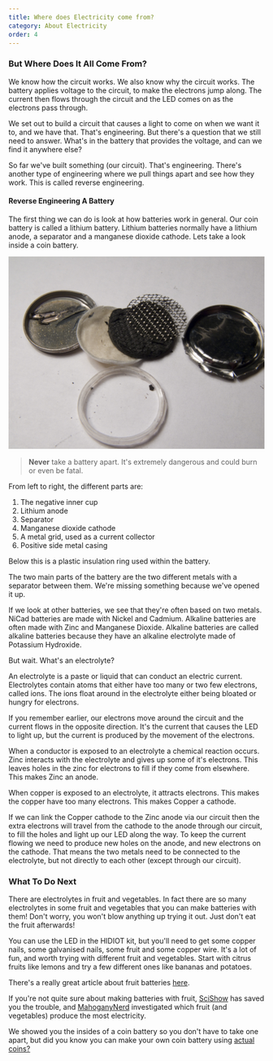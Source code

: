 ```yaml
---
title: Where does Electricity come from? 
category: About Electricity
order: 4
---
```


### But Where Does It All Come From?

We know how the circuit works. We also know why the circuit works. The battery applies voltage to the circuit, to make the electrons jump along. The current then flows through the circuit and the LED comes on as the electrons pass through.

We set out to build a circuit that causes a light to come on when we want it to, and we have that. That's engineering. But there's a question that we still need to answer. What's in the battery that provides the voltage, and can we find it anywhere else?

So far we've built something (our circuit). That's engineering. There's another type of engineering where we pull things apart and see how they work. This is called reverse engineering.

#### Reverse Engineering A Battery
The first thing we can do is look at how batteries work in general. Our coin battery is called a lithium battery. Lithium batteries normally have a lithium anode, a separator and a manganese dioxide cathode. Lets take a look inside a coin battery.

![Disassembled CR2032 battery](/images/CR2032_disassembled.jpg)

> **Never** take a battery apart. It's extremely dangerous and could burn or even be fatal.

From left to right, the different parts are:

1. The negative inner cup
2. Lithium anode
3. Separator
4. Manganese dioxide cathode
5. A metal grid, used as a current collector
6. Positive side metal casing

Below this is a plastic insulation ring used within the battery.

The two main parts of the battery are the two different metals with a separator between them. We're missing something because we've opened it up.

If we look at other batteries, we see that they're often based on two metals. NiCad batteries are made with Nickel and Cadmium. Alkaline batteries are often made with Zinc and Manganese Dioxide. Alkaline batteries are called alkaline batteries because they have an alkaline electrolyte made of Potassium Hydroxide.

But wait. What's an electrolyte?

An electrolyte is a paste or liquid that can conduct an electric current. Electrolytes contain atoms that either have too many or two few electrons, called ions. The ions float around in the electrolyte either being bloated or hungry for electrons.

If you remember earlier, our electrons move around the circuit and the current flows in the opposite direction. It's the current that causes the LED to light up, but the current is produced by the movement of the electrons.

When a conductor is exposed to an electrolyte a chemical reaction occurs. Zinc interacts with the electrolyte and gives up some of it's electrons. This leaves holes in the zinc for electrons to fill if they come from elsewhere. This makes Zinc an anode.

When copper is exposed to an electrolyte, it attracts electrons. This makes the copper have too many electrons. This makes Copper a cathode.

If we can link the Copper cathode to the Zinc anode via our circuit then the extra electrons will travel from the cathode to the anode through our circuit, to fill the holes and light up our LED along the way. To keep the current flowing we need to produce new holes on the anode, and new electrons on the cathode. That means the two metals need to be connected to the electrolyte, but not directly to each other (except through our circuit).

### What To Do Next

There are electrolytes in fruit and vegetables. In fact there are so many electrolytes in some fruit and vegetables that you can make batteries with them! Don't worry, you won't blow anything up trying it out. Just don't eat the fruit afterwards!

You can use the LED in the HIDIOT kit, but you'll need to get some copper nails, some galvanised nails, some fruit and some copper wire. It's a lot of fun, and worth trying with different fruit and vegetables. Start with citrus fruits like lemons and try a few different ones like bananas and potatoes.

There's a really great article about fruit batteries [here](http://how-things-work-science-projects.com/lemon-battery-project/).

If you're not quite sure about making batteries with fruit, [SciShow](https://www.youtube.com/watch?v=GhbuhT1GDpI) has saved you the trouble, and [MahoganyNerd](https://www.youtube.com/watch?v=0Mux8HScrTA) investigated which fruit (and vegetables) produce the most electricity.

We showed you the insides of a coin battery so you don't have to take one apart, but did you know you can make your own coin battery using [actual coins?](https://www.youtube.com/watch?v=vIHfUJu3aKo)
